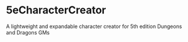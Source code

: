 # 5eCharacterCreator
A lightweight and expandable character creator for 5th edition Dungeons and Dragons GMs
